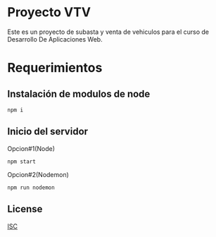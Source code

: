 # Proyecto VTV
Este es un proyecto de subasta y venta de vehiculos para el curso de Desarrollo De Aplicaciones Web.

# Requerimientos

## Instalación de  modulos de node
```
npm i
```

## Inicio del servidor
Opcion#1(Node)
```
npm start
```
Opcion#2(Nodemon)
```
npm run nodemon
```

## License
[ISC](https://choosealicense.com/licenses/isc/)
